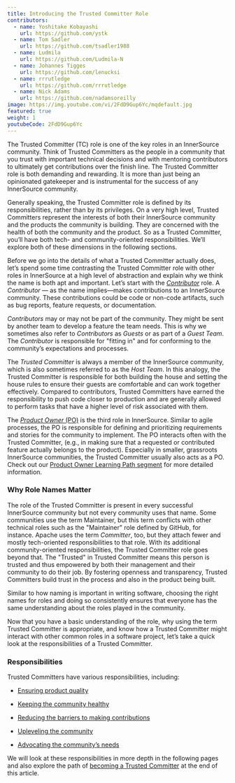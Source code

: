 ```yaml
---
title: Introducing the Trusted Committer Role
contributors:
  - name: Yoshitake Kobayashi
    url: https://github.com/ystk
  - name: Tom Sadler
    url: https://github.com/tsadler1988
  - name: Ludmila
    url: https://github.com/Ludmila-N
  - name: Johannes Tigges
    url: https://github.com/lenucksi
  - name: rrrutledge
    url: https://github.com/rrrutledge
  - name: Nick Adams
    url: https://github.com/nadamsoreilly
image: https://img.youtube.com/vi/2FdD9Gup6Yc/mqdefault.jpg
featured: true
weight: 1
youtubeCode: 2FdD9Gup6Yc
---
```

<div class="paragraph pagenumrestart">
<p>The Trusted Committer (TC) role is one of the key roles in an
InnerSource community. Think of Trusted Committers as the people in a community that
you trust with important technical decisions and with mentoring
contributors to ultimately get contributions over the finish line.
The Trusted Committer role is both demanding and rewarding. It is
more than just being an opinionated gatekeeper and is instrumental for
the success of any InnerSource community.</p>
</div>
<div class="paragraph">
<p>Generally speaking, the Trusted Committer role is defined by its responsibilities,
rather than by its privileges. On a very high level, Trusted Committers represent the
interests of both their InnerSource community and the products the
community is building. They are concerned with the health of both the
community and the product. So as a Trusted Committer, you’ll have both
tech- and community-oriented responsibilities. We’ll explore both of these
dimensions in the following sections.</p>
</div>
<div class="paragraph">
<p>Before we go into the details of what a Trusted Committer actually does, let’s spend
some time contrasting the Trusted Committer role with other roles in InnerSource at a
high level of abstraction and explain why we think the name is both apt
and important. Let’s start with the <a href="https://innersourcecommons.org/learn/learning-path/contributor"><em>Contributor</em></a> role. A
<em>Contributor</em> — as the name implies—makes contributions to an InnerSource
community. These contributions could be code or non-code artifacts, such
as bug reports, feature requests, or documentation.</p>
</div>
<div class="paragraph">
<p><em>Contributors</em> may or may not be part of the community. They might
be sent by another team to develop a feature the team needs. This
is why we sometimes also refer to <em>Contributors</em> as <em>Guests</em> or as
part of a <em>Guest Team</em>. The <em>Contributor</em> is responsible for "fitting
in" and for conforming to the community’s expectations and processes.</p>
</div>
<div class="paragraph">
<p>The <em>Trusted Committer</em> is always a member of the InnerSource community,
which is also sometimes referred to as the <em>Host Team</em>. In this analogy,
the Trusted Committer is responsible for both building the house and setting the house
rules to ensure their guests are comfortable and can work together
effectively. Compared to contributors, Trusted Committers have earned the
responsibility to push code closer to production and are generally
allowed to perform tasks that have a higher level of risk associated
with them.</p>
</div>
<div class="paragraph">
<p>The <a href="https://innersourcecommons.org/learn/learning-path/product-owner"><em>Product Owner</em> (PO)</a> is the third role in InnerSource. Similar to
agile processes, the PO is responsible for defining and prioritizing
requirements and stories for the community to implement. The PO
interacts often with the Trusted Committer, (e.g., in making sure that a requested or
contributed feature actually belongs to the product). Especially in
smaller, grassroots InnerSource communities, the Trusted Committer usually also
acts as a PO. Check out our <a href="https://innersourcecommons.org/learn/learning-path/product-owner">Product Owner Learning Path segment</a>
for more detailed information.</p>
</div>
<div class="sect2">
<h3 id="_why_role_names_matter">Why Role Names Matter</h3>
<div class="paragraph">
<p>The role of the Trusted Committer is present in every successful InnerSource community
but not every community uses that name. Some communities use the term
Maintainer, but this term conflicts with other technical roles such as the
"Maintainer" role defined by GitHub, for instance. Apache uses the term
<em>Committer</em>, too, but they attach fewer and mostly tech-oriented
responsibilities to that role. With its additional community-oriented responsibilities,
the Trusted Committer role goes beyond that. The "Trusted" in Trusted Committer
means this person is trusted and thus empowered by both their
management and their community to do their job. By fostering openness
and transparency, Trusted Committers build trust in the process and also in the product
being built.</p>
</div>
<div class="paragraph">
<p>Similar to how naming is important in writing software, choosing the right names for roles and
doing so consistently ensures that everyone has the same understanding about the roles played in the community.</p>
</div>
<div class="paragraph">
<p>Now that you have a basic understanding of the role, why using the
term Trusted Committer is appropriate, and know how a Trusted Committer
might interact with other common roles in a software project, let&#8217;s take
a quick look at the responsibilities of a Trusted Committer.</p>
</div>
</div>
<div class="sect2">
<h3 id="_responsibilities">Responsibilities</h3>
<div class="paragraph">
<p>Trusted Committers have various responsibilities, including:</p>
</div>
<div class="ulist">
<ul>
<li>
<p><a href="https://innersourcecommons.org/learn/learning-path/trusted-committer/02/">Ensuring product quality</a></p>
</li>
<li>
<p><a href="https://innersourcecommons.org/learn/learning-path/trusted-committer/03/">Keeping the community healthy</a></p>
</li>
<li>
<p><a href="https://innersourcecommons.org/learn/learning-path/trusted-committer/05/">Reducing the barriers to making contributions</a></p>
</li>
<li>
<p><a href="https://innersourcecommons.org/learn/learning-path/trusted-committer/04/">Upleveling the community</a></p>
</li>
<li>
<p><a href="https://innersourcecommons.org/learn/learning-path/trusted-committer/06/">Advocating the community&#8217;s needs</a></p>
</li>
</ul>
</div>
<div class="paragraph">
<p>We will look at these responsibilities in more depth in the following pages and also explore the path of <a href="https://innersourcecommons.org/learn/learning-path/trusted-committer/07/">becoming a Trusted Committer</a> at the end of this article.</p>
</div>
</div>
<!--- This file autogenerated from https://github.com/InnerSourceCommons/InnerSourceLearningPath/blob/main/scripts -->